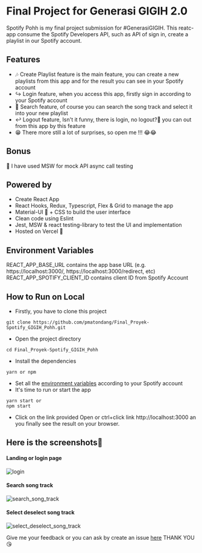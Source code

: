 # Final Project for Generasi GIGIH 2.0
Spotify Pohh is my final project submission for #GenerasiGIGIH. This reatc-app consume the Spotify Developers API, such as API of sign in, create a playlist in our Spotify account.

## Features
* 🎶 Create Playlist feature is the main feature, you can create a new playlists from this app and for the result you can see in your Spotify account
* ↪️ Login feature, when you access this app, firstly sign in according to your Spotify account
* 🔎 Search feature, of course you can search the song track and select it into your new playlist
* ↩️ Logout feature, Isn't it funny, there is login, no logout?🤭 you can out from this app by this feature
* 😁 There more still a lot of surprises, so open me !!! 😂😂

## Bonus
🧪 I have used MSW for mock API async call testing

## Powered by
* Create React App
* React Hooks, Redux, Typescript, Flex & Grid to manage the app
* Material-UI 📖 + CSS to build the user interface
* Clean code using Eslint
* Jest, MSW & react testing-library to test the UI and implementation
* Hosted on Vercel 🚀

## Environment Variables
REACT_APP_BASE_URL contains the app base URL (e.g. https://localhost:3000/, https://localhost:3000/redirect, etc)
REACT_APP_SPOTIFY_CLIENT_ID contains client ID from Spotify Account

## How to Run on Local
* Firstly, you have to clone this project
```
git clone https://github.com/pmatondang/Final_Proyek-Spotify_GIGIH_Pohh.git
```
* Open the project directory
```
cd Final_Proyek-Spotify_GIGIH_Pohh
```
* Install the dependencies
```
yarn or npm
```
* Set all the [environment variables](https://github.com/pmatondang/Final_Proyek-Spotify_GIGIH_Pohh/edit/master/README.md#environment-variables) according to your Spotify account
* It's time to run or start the app
```
yarn start or 
npm start
```
* Click on the link provided Open or ctrl+click link http://localhost:3000 an you finally see the result on your browser.

## Here is the screenshots🥳
#### Landing or login page
![login](https://user-images.githubusercontent.com/66526346/164732899-943b38bc-c611-4085-844b-eed2c95c7362.png)

#### Search song track
![search_song_track](https://user-images.githubusercontent.com/66526346/164733107-21914f70-041b-4663-a02f-efd9e2032242.png)

#### Select deselect song track
![select_deselect_song_track](https://user-images.githubusercontent.com/66526346/164733235-fc9d3c3f-0bf9-4dba-b5eb-5e2711b7f97f.png)

Give me your feedback or you can ask by create an issue [here](https://github.com/pmatondang/Final_Proyek-Spotify_GIGIH_Pohh/issues)
THANK YOU 😘
